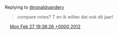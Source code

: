 Replying to [@ronaldvanderv](https://twitter.com/@ronaldvanderv/status/173767328331341827)

> compare notes? T en ik willen dat ook dit jaar\!

<img src="../../media/tweet.ico" width="12" /> [Mon Feb 27 19:38:26 +0000 2012](https://twitter.com/DromerDenker/status/174216840485154817)